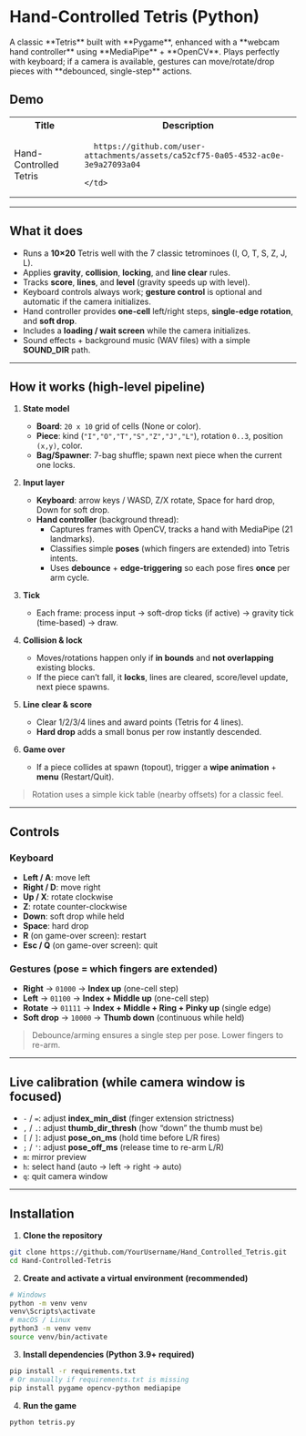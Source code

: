 <h1>Hand-Controlled Tetris (Python)</h1>
A classic **Tetris** built with **Pygame**, enhanced with a **webcam hand controller** using **MediaPipe** + **OpenCV**.  
Plays perfectly with keyboard; if a camera is available, gestures can move/rotate/drop pieces with **debounced, single-step** actions.

<h2>Demo</h2>

<table align="center">
  <tr>
    <th>Title</th>
    <th>Description</th>
  </tr>
  <tr>
    <td>Hand-Controlled Tetris</td>
    <td>
       
      https://github.com/user-attachments/assets/ca52cf75-0a05-4532-ac0e-3e9a27093a04  
      
    </td>
  </tr>
</table>

---

## What it does

- Runs a **10×20** Tetris well with the 7 classic tetrominoes (I, O, T, S, Z, J, L).
- Applies **gravity**, **collision**, **locking**, and **line clear** rules.
- Tracks **score**, **lines**, and **level** (gravity speeds up with level).
- Keyboard controls always work; **gesture control** is optional and automatic if the camera initializes.
- Hand controller provides **one-cell** left/right steps, **single-edge rotation**, and **soft drop**.
- Includes a **loading / wait screen** while the camera initializes.
- Sound effects + background music (WAV files) with a simple **SOUND_DIR** path.

---

## How it works (high-level pipeline)

1. **State model**
   - **Board**: `20 x 10` grid of cells (None or color).
   - **Piece**: kind (`"I","O","T","S","Z","J","L"`), rotation `0..3`, position `(x,y)`, color.
   - **Bag/Spawner**: 7-bag shuffle; spawn next piece when the current one locks.

2. **Input layer**
   - **Keyboard**: arrow keys / WASD, Z/X rotate, Space for hard drop, Down for soft drop.
   - **Hand controller** (background thread):
     - Captures frames with OpenCV, tracks a hand with MediaPipe (21 landmarks).
     - Classifies simple **poses** (which fingers are extended) into Tetris intents.
     - Uses **debounce** + **edge-triggering** so each pose fires **once** per arm cycle.

3. **Tick**
   - Each frame: process input → soft-drop ticks (if active) → gravity tick (time-based) → draw.

4. **Collision & lock**
   - Moves/rotations happen only if **in bounds** and **not overlapping** existing blocks.
   - If the piece can’t fall, it **locks**, lines are cleared, score/level update, next piece spawns.

5. **Line clear & score**
   - Clear 1/2/3/4 lines and award points (Tetris for 4 lines).
   - **Hard drop** adds a small bonus per row instantly descended.

6. **Game over**
   - If a piece collides at spawn (topout), trigger a **wipe animation** + **menu** (Restart/Quit).

> Rotation uses a simple kick table (nearby offsets) for a classic feel.

---

## Controls

### Keyboard
- **Left / A**: move left  
- **Right / D**: move right  
- **Up / X**: rotate clockwise  
- **Z**: rotate counter-clockwise  
- **Down**: soft drop while held  
- **Space**: hard drop  
- **R** (on game-over screen): restart  
- **Esc / Q** (on game-over screen): quit

### Gestures (pose = which fingers are extended)
- **Right** → `01000` → **Index up** (one-cell step)
- **Left** → `01100` → **Index + Middle up** (one-cell step)
- **Rotate** → `01111` → **Index + Middle + Ring + Pinky up** (single edge)
- **Soft drop** → `10000` → **Thumb down** (continuous while held)

> Debounce/arming ensures a single step per pose. Lower fingers to re-arm.

---

## Live calibration (while camera window is focused)

- `-` / `=`: adjust **index_min_dist** (finger extension strictness)  
- `,` / `.`: adjust **thumb_dir_thresh** (how “down” the thumb must be)  
- `[` / `]`: adjust **pose_on_ms** (hold time before L/R fires)  
- `;` / `'`: adjust **pose_off_ms** (release time to re-arm L/R)  
- `m`: mirror preview  
- `h`: select hand (auto → left → right → auto)  
- `q`: quit camera window

---

## Installation

1. **Clone the repository**
```bash
git clone https://github.com/YourUsername/Hand_Controlled_Tetris.git
cd Hand-Controlled-Tetris
```

2. **Create and activate a virtual environment (recommended)**
```bash
# Windows
python -m venv venv
venv\Scripts\activate
# macOS / Linux
python3 -m venv venv
source venv/bin/activate
```

3. **Install dependencies (Python 3.9+ required)**
```bash
pip install -r requirements.txt
# Or manually if requirements.txt is missing
pip install pygame opencv-python mediapipe
```

4. **Run the game**
```bash
python tetris.py
```
